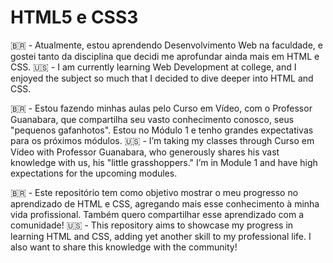 # HTML5 e CSS3
 🇧🇷 - Atualmente, estou aprendendo Desenvolvimento Web na faculdade, e gostei tanto da disciplina que decidi me aprofundar ainda mais em HTML e CSS.
 🇺🇸 - I am currently learning Web Development at college, and I enjoyed the subject so much that I decided to dive deeper into HTML and CSS.

 🇧🇷 - Estou fazendo minhas aulas pelo Curso em Vídeo, com o Professor Guanabara, que compartilha seu vasto conhecimento conosco, seus "pequenos gafanhotos". Estou no Módulo 1 e tenho grandes expectativas para os próximos módulos.
 🇺🇸 - I’m taking my classes through Curso em Vídeo with Professor Guanabara, who generously shares his vast knowledge with us, his "little grasshoppers." I’m in Module 1 and have high expectations for the upcoming modules.

 🇧🇷 - Este repositório tem como objetivo mostrar o meu progresso no aprendizado de HTML e CSS, agregando mais esse conhecimento à minha vida profissional. Também quero compartilhar esse aprendizado com a comunidade!
 🇺🇸 - This repository aims to showcase my progress in learning HTML and CSS, adding yet another skill to my professional life. I also want to share this knowledge with the community!
